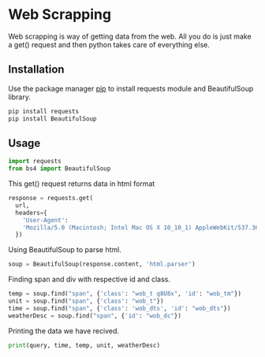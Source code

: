 # Web Scrapping

Web scrapping is way of getting data from the web. All you do is just make a get() request and then python takes care of everything else.

## Installation

Use the package manager [pip](https://pip.pypa.io/en/stable/) to install requests module and BeautifulSoup library.

```bash
pip install requests
pip install BeautifulSoup
```

## Usage

```python
import requests
from bs4 import BeautifulSoup
```

This get() request returns data in html format
```python
response = requests.get(
  url,
  headers={
    'User-Agent':
    'Mozilla/5.0 (Macintosh; Intel Mac OS X 10_10_1) AppleWebKit/537.36 (KHTML, like Gecko) Chrome/39.0.2171.95 Safari/537.36'
  })
```
Using BeautifulSoup to parse html.
```python
soup = BeautifulSoup(response.content, 'html.parser')
```

Finding span and div with respective id and class.
```python
temp = soup.find("span", {'class': "wob_t q8U8x", 'id': "wob_tm"})
unit = soup.find("span", {'class': "wob_t"})
time = soup.find("span", {'class': 'wob_dts', 'id': "wob_dts"})
weatherDesc = soup.find("span", {'id': "wob_dc"})
```

Printing the data we have recived.
```python
print(query, time, temp, unit, weatherDesc)
```

